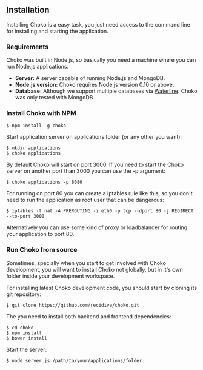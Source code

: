 ## Installation

Installing Choko is a easy task, you just need access to the command line for installing and starting the application.

### Requirements

Choko was built in Node.js, so basically you need a machine where you can run Node.js applications.

- **Server:** A server capable of running Node.js and MongoDB.
- **Node.js version:** Choko requires Node.js version 0.10 or above.
- **Database:** Although we support multiple databases via [Waterline](https://github.com/balderdashy/waterline). Choko was only tested with MongoDB.

### Install Choko with NPM

```
$ npm install -g choko
```

Start application server on applications folder (or any other you want):

```
$ mkdir applications
$ choko applications
```

By default Choko will start on port 3000. If you need to start the Choko server on another port than 3000 you can use the -p argument:

```
$ choko applications -p 8080
```

For running on port 80 you can create a iptables rule like this, so you don't need to run the application as root user that can be dangerous:

```
$ iptables -t nat -A PREROUTING -i eth0 -p tcp --dport 80 -j REDIRECT --to-port 3000
```

Alternatively you can use some kind of proxy or loadbalancer for routing your application to port 80.

### Run Choko from source

Sometimes, specially when you start to get involved with Choko development, you will want to install Choko not globally, but in it's own folder inside your development workspace.

For installing latest Choko development code, you should start by cloning its git repository:

```
$ git clone https://github.com/recidive/choko.git
```

The you need to install both backend and frontend dependencies:

```
$ cd choko
$ npm install
$ bower install
```

Start the server:

```
$ node server.js /path/to/your/applications/folder
```

